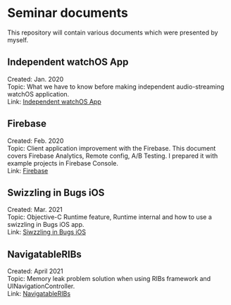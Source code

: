 # Seminar documents
This repository will contain various documents which were presented by myself.

## Independent watchOS App
Created: Jan. 2020  
Topic: What we have to know before making independent audio-streaming watchOS application.  
Link: [Independent watchOS App](https://github.com/comeonyoh/Seminar_documents/tree/master/Independent_Watch_App)

## Firebase
Created: Feb. 2020  
Topic: Client application improvement with the Firebase.
This document covers Firebase Analytics, Remote config, A/B Testing.
I prepared it with example projects in Firebase Console.  
Link: [Firebase](https://github.com/comeonyoh/Seminar_documents/blob/master/Firebase/Firebase.pdf)

## Swizzling in Bugs iOS  
Created: Mar. 2021  
Topic: Objective-C Runtime feature, Runtime internal and how to use a swizzling in Bugs iOS app.  
Link: [Siwzzling in Bugs iOS](https://github.com/comeonyoh/Seminar_documents/blob/master/Swizzling_In_Bugs/Swizzling.pdf)

## NavigatableRIBs
Created: April 2021  
Topic: Memory leak problem solution when using RIBs framework and UINavigationController.  
Link: [NavigatableRIBs](https://github.com/comeonyoh/NavigatableRIBs)
